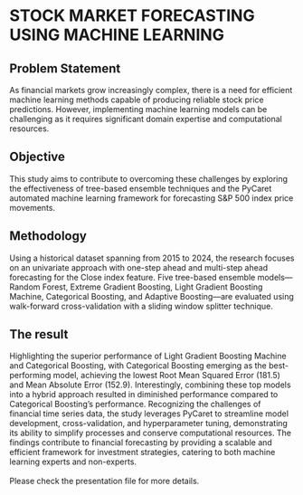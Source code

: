 # STOCK MARKET FORECASTING USING MACHINE LEARNING 
## Problem Statement
As financial markets grow increasingly complex, there is a need for efficient machine learning methods capable of producing reliable stock price predictions. However, implementing machine learning models can be challenging as it requires significant domain expertise and computational resources. 
## Objective
This study aims to contribute to overcoming these challenges by exploring the effectiveness of tree-based ensemble techniques and the PyCaret automated machine learning framework for forecasting S&P 500 index price movements. 
## Methodology
Using a historical dataset spanning from 2015 to 2024, the research focuses on an univariate approach with one-step ahead and multi-step ahead forecasting for the Close index feature. Five tree-based ensemble models—Random Forest, Extreme Gradient Boosting, Light Gradient Boosting Machine, Categorical Boosting, and Adaptive Boosting—are evaluated using walk-forward cross-validation with a sliding window splitter technique. 
## The result
Highlighting the superior performance of Light Gradient Boosting Machine and Categorical Boosting, with Categorical Boosting emerging as the best-performing model, achieving the lowest Root Mean Squared Error (181.5) and Mean Absolute Error (152.9). Interestingly, combining these top models into a hybrid approach resulted in diminished performance compared to Categorical Boosting’s performance. Recognizing the challenges of financial time series data, the study leverages PyCaret to streamline model development, cross-validation, and hyperparameter tuning, demonstrating its ability to simplify processes and conserve computational resources. The findings contribute to financial forecasting by providing a scalable and efficient framework for investment strategies, catering to both machine learning experts and non-experts.<br/>
<br/>
Please check the presentation file for more details.

